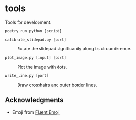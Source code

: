 # tools

Tools for development.

```
poetry run python [script]
```

<dl>
<dt>

`calibrate_slidepad.py [port]`

</dt>
<dd>

Rotate the slidepad significantly along its circumference.

</dd>
<dt>

`plot_image.py [input] [port]`

</dt>
<dd>

Plot the image with dots.

</dd>
<dt>

`write_line.py [port]`

</dt>
<dd>

Draw crosshairs and outer border lines.

</dd>
</dl>

## Acknowledgments

- Emoji from [Fluent Emoji](https://github.com/microsoft/fluentui-emoji)